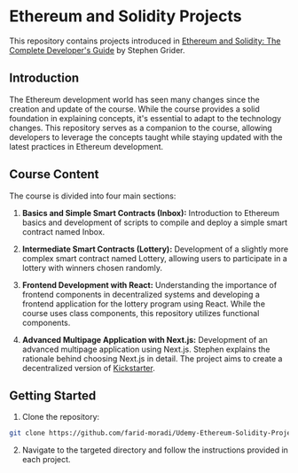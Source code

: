 # Ethereum and Solidity Projects

This repository contains projects introduced in [Ethereum and Solidity: The Complete Developer's Guide](https://github.com/StephenGrider/EthereumCasts) by Stephen Grider.

## Introduction

The Ethereum development world has seen many changes since the creation and update of the course. While the course provides a solid foundation in explaining concepts, it's essential to adapt to the technology changes. This repository serves as a companion to the course, allowing developers to leverage the concepts taught while staying updated with the latest practices in Ethereum development.

## Course Content

The course is divided into four main sections:

1. **Basics and Simple Smart Contracts (Inbox):** Introduction to Ethereum basics and development of scripts to compile and deploy a simple smart contract named Inbox.

2. **Intermediate Smart Contracts (Lottery):** Development of a slightly more complex smart contract named Lottery, allowing users to participate in a lottery with winners chosen randomly.

3. **Frontend Development with React:** Understanding the importance of frontend components in decentralized systems and developing a frontend application for the lottery program using React. While the course uses class components, this repository utilizes functional components.

4. **Advanced Multipage Application with Next.js:** Development of an advanced multipage application using Next.js. Stephen explains the rationale behind choosing Next.js in detail. The project aims to create a decentralized version of [Kickstarter](https://www.kickstarter.com/).

## Getting Started


1. Clone the repository:

```bash
git clone https://github.com/farid-moradi/Udemy-Ethereum-Solidity-Projects.git
```

2. Navigate to the targeted directory and follow the instructions provided in each project.